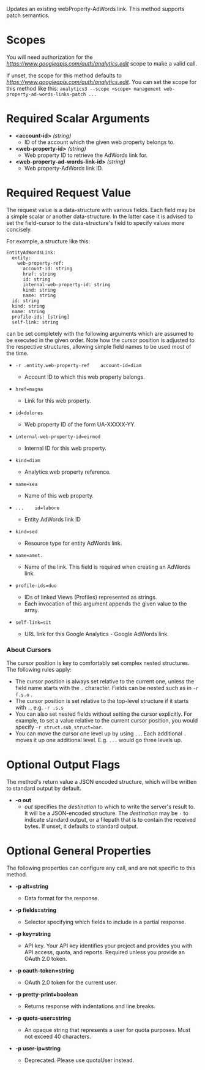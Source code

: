 Updates an existing webProperty-AdWords link. This method supports patch semantics.
# Scopes

You will need authorization for the *https://www.googleapis.com/auth/analytics.edit* scope to make a valid call.

If unset, the scope for this method defaults to *https://www.googleapis.com/auth/analytics.edit*.
You can set the scope for this method like this: `analytics3 --scope <scope> management web-property-ad-words-links-patch ...`
# Required Scalar Arguments
* **&lt;account-id&gt;** *(string)*
    - ID of the account which the given web property belongs to.
* **&lt;web-property-id&gt;** *(string)*
    - Web property ID to retrieve the AdWords link for.
* **&lt;web-property-ad-words-link-id&gt;** *(string)*
    - Web property-AdWords link ID.
# Required Request Value

The request value is a data-structure with various fields. Each field may be a simple scalar or another data-structure.
In the latter case it is advised to set the field-cursor to the data-structure's field to specify values more concisely.

For example, a structure like this:
```
EntityAdWordsLink:
  entity:
    web-property-ref:
      account-id: string
      href: string
      id: string
      internal-web-property-id: string
      kind: string
      name: string
  id: string
  kind: string
  name: string
  profile-ids: [string]
  self-link: string

```

can be set completely with the following arguments which are assumed to be executed in the given order. Note how the cursor position is adjusted to the respective structures, allowing simple field names to be used most of the time.

* `-r .entity.web-property-ref    account-id=diam`
    - Account ID to which this web property belongs.
* `href=magna`
    - Link for this web property.
* `id=dolores`
    - Web property ID of the form UA-XXXXX-YY.
* `internal-web-property-id=eirmod`
    - Internal ID for this web property.
* `kind=diam`
    - Analytics web property reference.
* `name=sea`
    - Name of this web property.


* `...    id=labore`
    - Entity AdWords link ID
* `kind=sed`
    - Resource type for entity AdWords link.
* `name=amet.`
    - Name of the link. This field is required when creating an AdWords link.
* `profile-ids=duo`
    - IDs of linked Views (Profiles) represented as strings.
    - Each invocation of this argument appends the given value to the array.
* `self-link=sit`
    - URL link for this Google Analytics - Google AdWords link.


### About Cursors

The cursor position is key to comfortably set complex nested structures. The following rules apply:

* The cursor position is always set relative to the current one, unless the field name starts with the `.` character. Fields can be nested such as in `-r f.s.o` .
* The cursor position is set relative to the top-level structure if it starts with `.`, e.g. `-r .s.s`
* You can also set nested fields without setting the cursor explicitly. For example, to set a value relative to the current cursor position, you would specify `-r struct.sub_struct=bar`.
* You can move the cursor one level up by using `..`. Each additional `.` moves it up one additional level. E.g. `...` would go three levels up.


# Optional Output Flags

The method's return value a JSON encoded structure, which will be written to standard output by default.

* **-o out**
    - *out* specifies the *destination* to which to write the server's result to.
      It will be a JSON-encoded structure.
      The *destination* may be `-` to indicate standard output, or a filepath that is to contain the received bytes.
      If unset, it defaults to standard output.
# Optional General Properties

The following properties can configure any call, and are not specific to this method.

* **-p alt=string**
    - Data format for the response.

* **-p fields=string**
    - Selector specifying which fields to include in a partial response.

* **-p key=string**
    - API key. Your API key identifies your project and provides you with API access, quota, and reports. Required unless you provide an OAuth 2.0 token.

* **-p oauth-token=string**
    - OAuth 2.0 token for the current user.

* **-p pretty-print=boolean**
    - Returns response with indentations and line breaks.

* **-p quota-user=string**
    - An opaque string that represents a user for quota purposes. Must not exceed 40 characters.

* **-p user-ip=string**
    - Deprecated. Please use quotaUser instead.
